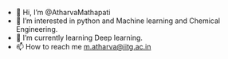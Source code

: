- 👋 Hi, I’m @AtharvaMathapati
- 👀 I’m interested in python and Machine learning and Chemical Engineering.
- 🌱 I’m currently learning Deep learning.
- 📫 How to reach me m.atharva@iitg.ac.in 

<!---
AtharvaMathapati/AtharvaMathapati is a ✨ special ✨ repository because its `README.md` (this file) appears on your GitHub profile.
You can click the Preview link to take a look at your changes.
--->
